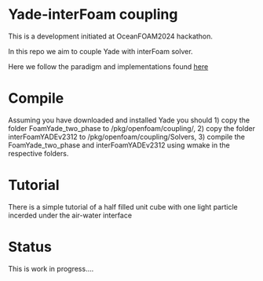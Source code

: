 # Yade-interFoam coupling
This is a development initiated at OceanFOAM2024 hackathon.

In this repo we aim to couple Yade with interFoam solver. 

Here we follow the paradigm and implementations found [here](https://gitlab.com/puigmontella/yade-trunk/-/tree/newofoamVersions_checks/examples/openfoam/example_pimpleFoamYade?ref_type=heads) 

# Compile

Assuming you have downloaded and installed Yade you should 1) copy the folder FoamYade_two_phase to /pkg/openfoam/coupling/, 2) copy the folder interFoamYADEv2312 to /pkg/openfoam/coupling/Solvers, 3) compile the FoamYade_two_phase and interFoamYADEv2312 using wmake in the respective folders.

# Tutorial

There is a simple tutorial of a half filled unit cube with one light particle incerded under the air-water interface

# Status 

This is work in progress....